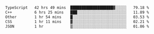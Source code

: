 <!--START_SECTION:waka-->

```txt
TypeScript   42 hrs 49 mins  ███████████████████▓░░░░░   79.18 %
C++          6 hrs 25 mins   ███░░░░░░░░░░░░░░░░░░░░░░   11.89 %
Other        1 hr 54 mins    █░░░░░░░░░░░░░░░░░░░░░░░░   03.53 %
CSS          1 hr 11 mins    ▓░░░░░░░░░░░░░░░░░░░░░░░░   02.21 %
JSON         1 hr            ▒░░░░░░░░░░░░░░░░░░░░░░░░   01.86 %
```

<!--END_SECTION:waka-->
